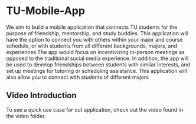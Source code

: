 # TU-Mobile-App
We aim to build a mobile application that connects TU students for the purpose of friendship, mentorship, and study buddies. This application will have the option to connect you with others within your major and course schedule, or with students from all different backgrounds, majors, and experiences.The app would focus on incentivizing in-person meetings as opposed to the traditional social media experience. In addition, the app will be used to develop friendships between students with similar interests, and set up meetings for tutoring or scheduling assistance. This application will also allow you to connect with students of different majors
## Video Introduction
To see a quick use case for out application, check out the video found in the video folder.
